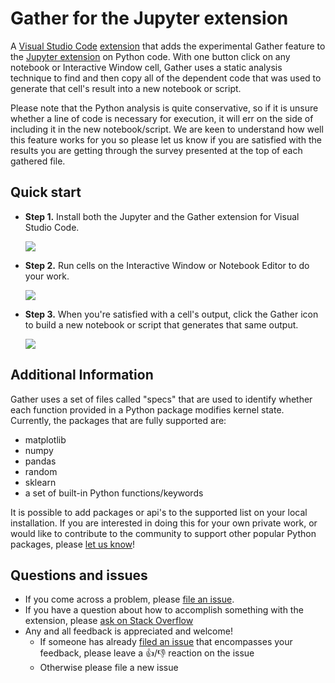 # Gather for the Jupyter extension

A [Visual Studio Code](https://code.visualstudio.com/) [extension](https://marketplace.visualstudio.com/VSCode) that adds the experimental Gather feature to the [Jupyter extension](https://github.com/microsoft/vscode-jupyter) on Python code. With one button click on any notebook or Interactive Window cell, Gather uses a static analysis technique to find and then copy all of the dependent code that was used to generate that cell's result into a new notebook or script.

Please note that the Python analysis is quite conservative, so if it is unsure whether a line of code is necessary for execution, it will err on the side of including it in the new notebook/script. We are keen to understand how well this feature works for you so please let us know if you are satisfied with the results you are getting through the survey presented at the top of each gathered file.

## Quick start

- **Step 1.** Install both the Jupyter and the Gather extension for Visual Studio Code.

    <img src=https://raw.githubusercontent.com/microsoft/vscode-gather/master/images/step1.PNG>

- **Step 2.** Run cells on the Interactive Window or Notebook Editor to do your work.

    <img src=https://raw.githubusercontent.com/microsoft/vscode-gather/master/images/step2.PNG>

- **Step 3.** When you're satisfied with a cell's output, click the Gather icon to build a new notebook or script that generates that same output.

    <img src=https://raw.githubusercontent.com/microsoft/vscode-gather/master/images/step3.PNG>

## Additional Information

Gather uses a set of files called "specs" that are used to identify whether each function provided in a Python package modifies kernel state. Currently, the packages that are fully supported are:

- matplotlib
- numpy
- pandas
- random
- sklearn
- a set of built-in Python functions/keywords

It is possible to add packages or api's to the supported list on your local installation. If you are interested in doing this for your own private work, or would like to contribute to the community to support other popular Python packages, please [let us know](https://github.com/microsoft/vscode-jupyter)!

## Questions and issues

- If you come across a problem, please [file an issue](https://github.com/microsoft/vscode-jupyter).
- If you have a question about how to accomplish something with the extension, please [ask on Stack Overflow](https://stackoverflow.com/questions/tagged/visual-studio-code+jupyter)
- Any and all feedback is appreciated and welcome!
  - If someone has already [filed an issue](https://github.com/microsoft/vscode-jupyter) that encompasses your feedback, please leave a 👍/👎 reaction on the issue
  - Otherwise please file a new issue

